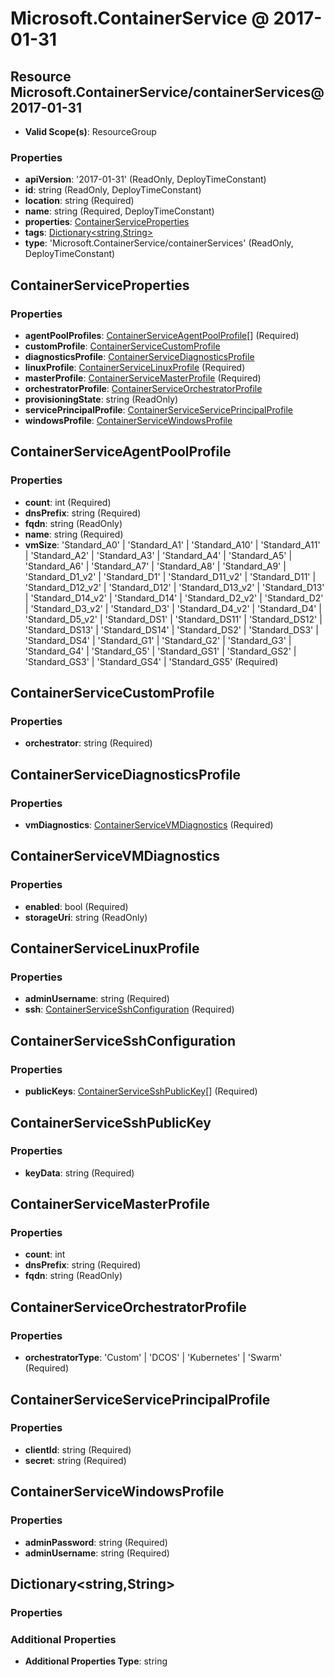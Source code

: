 # Microsoft.ContainerService @ 2017-01-31

## Resource Microsoft.ContainerService/containerServices@2017-01-31
* **Valid Scope(s)**: ResourceGroup
### Properties
* **apiVersion**: '2017-01-31' (ReadOnly, DeployTimeConstant)
* **id**: string (ReadOnly, DeployTimeConstant)
* **location**: string (Required)
* **name**: string (Required, DeployTimeConstant)
* **properties**: [ContainerServiceProperties](#containerserviceproperties)
* **tags**: [Dictionary<string,String>](#dictionarystringstring)
* **type**: 'Microsoft.ContainerService/containerServices' (ReadOnly, DeployTimeConstant)

## ContainerServiceProperties
### Properties
* **agentPoolProfiles**: [ContainerServiceAgentPoolProfile](#containerserviceagentpoolprofile)[] (Required)
* **customProfile**: [ContainerServiceCustomProfile](#containerservicecustomprofile)
* **diagnosticsProfile**: [ContainerServiceDiagnosticsProfile](#containerservicediagnosticsprofile)
* **linuxProfile**: [ContainerServiceLinuxProfile](#containerservicelinuxprofile) (Required)
* **masterProfile**: [ContainerServiceMasterProfile](#containerservicemasterprofile) (Required)
* **orchestratorProfile**: [ContainerServiceOrchestratorProfile](#containerserviceorchestratorprofile)
* **provisioningState**: string (ReadOnly)
* **servicePrincipalProfile**: [ContainerServiceServicePrincipalProfile](#containerserviceserviceprincipalprofile)
* **windowsProfile**: [ContainerServiceWindowsProfile](#containerservicewindowsprofile)

## ContainerServiceAgentPoolProfile
### Properties
* **count**: int (Required)
* **dnsPrefix**: string (Required)
* **fqdn**: string (ReadOnly)
* **name**: string (Required)
* **vmSize**: 'Standard_A0' | 'Standard_A1' | 'Standard_A10' | 'Standard_A11' | 'Standard_A2' | 'Standard_A3' | 'Standard_A4' | 'Standard_A5' | 'Standard_A6' | 'Standard_A7' | 'Standard_A8' | 'Standard_A9' | 'Standard_D1_v2' | 'Standard_D1' | 'Standard_D11_v2' | 'Standard_D11' | 'Standard_D12_v2' | 'Standard_D12' | 'Standard_D13_v2' | 'Standard_D13' | 'Standard_D14_v2' | 'Standard_D14' | 'Standard_D2_v2' | 'Standard_D2' | 'Standard_D3_v2' | 'Standard_D3' | 'Standard_D4_v2' | 'Standard_D4' | 'Standard_D5_v2' | 'Standard_DS1' | 'Standard_DS11' | 'Standard_DS12' | 'Standard_DS13' | 'Standard_DS14' | 'Standard_DS2' | 'Standard_DS3' | 'Standard_DS4' | 'Standard_G1' | 'Standard_G2' | 'Standard_G3' | 'Standard_G4' | 'Standard_G5' | 'Standard_GS1' | 'Standard_GS2' | 'Standard_GS3' | 'Standard_GS4' | 'Standard_GS5' (Required)

## ContainerServiceCustomProfile
### Properties
* **orchestrator**: string (Required)

## ContainerServiceDiagnosticsProfile
### Properties
* **vmDiagnostics**: [ContainerServiceVMDiagnostics](#containerservicevmdiagnostics) (Required)

## ContainerServiceVMDiagnostics
### Properties
* **enabled**: bool (Required)
* **storageUri**: string (ReadOnly)

## ContainerServiceLinuxProfile
### Properties
* **adminUsername**: string (Required)
* **ssh**: [ContainerServiceSshConfiguration](#containerservicesshconfiguration) (Required)

## ContainerServiceSshConfiguration
### Properties
* **publicKeys**: [ContainerServiceSshPublicKey](#containerservicesshpublickey)[] (Required)

## ContainerServiceSshPublicKey
### Properties
* **keyData**: string (Required)

## ContainerServiceMasterProfile
### Properties
* **count**: int
* **dnsPrefix**: string (Required)
* **fqdn**: string (ReadOnly)

## ContainerServiceOrchestratorProfile
### Properties
* **orchestratorType**: 'Custom' | 'DCOS' | 'Kubernetes' | 'Swarm' (Required)

## ContainerServiceServicePrincipalProfile
### Properties
* **clientId**: string (Required)
* **secret**: string (Required)

## ContainerServiceWindowsProfile
### Properties
* **adminPassword**: string (Required)
* **adminUsername**: string (Required)

## Dictionary<string,String>
### Properties
### Additional Properties
* **Additional Properties Type**: string

